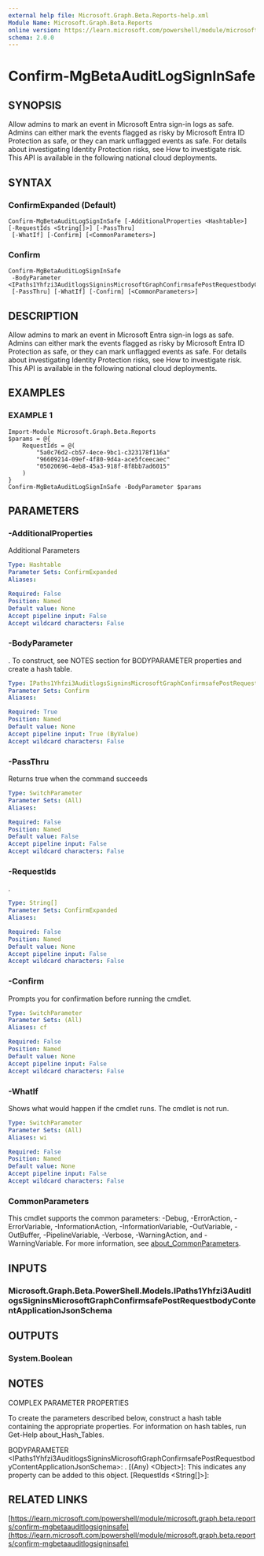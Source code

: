 ```yaml
---
external help file: Microsoft.Graph.Beta.Reports-help.xml
Module Name: Microsoft.Graph.Beta.Reports
online version: https://learn.microsoft.com/powershell/module/microsoft.graph.beta.reports/confirm-mgbetaauditlogsigninsafe
schema: 2.0.0
---
```


# Confirm-MgBetaAuditLogSignInSafe

## SYNOPSIS
Allow admins to mark an event in Microsoft Entra sign-in logs as safe.
Admins can either mark the events flagged as risky by Microsoft Entra ID Protection as safe, or they can mark unflagged events as safe.
For details about investigating Identity Protection risks, see How to investigate risk.
This API is available in the following national cloud deployments.

## SYNTAX

### ConfirmExpanded (Default)
```
Confirm-MgBetaAuditLogSignInSafe [-AdditionalProperties <Hashtable>] [-RequestIds <String[]>] [-PassThru]
 [-WhatIf] [-Confirm] [<CommonParameters>]
```

### Confirm
```
Confirm-MgBetaAuditLogSignInSafe
 -BodyParameter <IPaths1Yhfzi3AuditlogsSigninsMicrosoftGraphConfirmsafePostRequestbodyContentApplicationJsonSchema>
 [-PassThru] [-WhatIf] [-Confirm] [<CommonParameters>]
```

## DESCRIPTION
Allow admins to mark an event in Microsoft Entra sign-in logs as safe.
Admins can either mark the events flagged as risky by Microsoft Entra ID Protection as safe, or they can mark unflagged events as safe.
For details about investigating Identity Protection risks, see How to investigate risk.
This API is available in the following national cloud deployments.

## EXAMPLES

### EXAMPLE 1
```
Import-Module Microsoft.Graph.Beta.Reports
$params = @{
	RequestIds = @(
		"5a0c76d2-cb57-4ece-9bc1-c323178f116a"
		"96609214-09ef-4f80-9d4a-ace5fceecaec"
		"05020696-4eb8-45a3-918f-8f8bb7ad6015"
	)
}
Confirm-MgBetaAuditLogSignInSafe -BodyParameter $params
```

## PARAMETERS

### -AdditionalProperties
Additional Parameters

```yaml
Type: Hashtable
Parameter Sets: ConfirmExpanded
Aliases:

Required: False
Position: Named
Default value: None
Accept pipeline input: False
Accept wildcard characters: False
```

### -BodyParameter
.
To construct, see NOTES section for BODYPARAMETER properties and create a hash table.

```yaml
Type: IPaths1Yhfzi3AuditlogsSigninsMicrosoftGraphConfirmsafePostRequestbodyContentApplicationJsonSchema
Parameter Sets: Confirm
Aliases:

Required: True
Position: Named
Default value: None
Accept pipeline input: True (ByValue)
Accept wildcard characters: False
```

### -PassThru
Returns true when the command succeeds

```yaml
Type: SwitchParameter
Parameter Sets: (All)
Aliases:

Required: False
Position: Named
Default value: False
Accept pipeline input: False
Accept wildcard characters: False
```

### -RequestIds
.

```yaml
Type: String[]
Parameter Sets: ConfirmExpanded
Aliases:

Required: False
Position: Named
Default value: None
Accept pipeline input: False
Accept wildcard characters: False
```

### -Confirm
Prompts you for confirmation before running the cmdlet.

```yaml
Type: SwitchParameter
Parameter Sets: (All)
Aliases: cf

Required: False
Position: Named
Default value: None
Accept pipeline input: False
Accept wildcard characters: False
```

### -WhatIf
Shows what would happen if the cmdlet runs.
The cmdlet is not run.

```yaml
Type: SwitchParameter
Parameter Sets: (All)
Aliases: wi

Required: False
Position: Named
Default value: None
Accept pipeline input: False
Accept wildcard characters: False
```

### CommonParameters
This cmdlet supports the common parameters: -Debug, -ErrorAction, -ErrorVariable, -InformationAction, -InformationVariable, -OutVariable, -OutBuffer, -PipelineVariable, -Verbose, -WarningAction, and -WarningVariable. For more information, see [about_CommonParameters](http://go.microsoft.com/fwlink/?LinkID=113216).

## INPUTS

### Microsoft.Graph.Beta.PowerShell.Models.IPaths1Yhfzi3AuditlogsSigninsMicrosoftGraphConfirmsafePostRequestbodyContentApplicationJsonSchema
## OUTPUTS

### System.Boolean
## NOTES
COMPLEX PARAMETER PROPERTIES

To create the parameters described below, construct a hash table containing the appropriate properties.
For information on hash tables, run Get-Help about_Hash_Tables.

BODYPARAMETER \<IPaths1Yhfzi3AuditlogsSigninsMicrosoftGraphConfirmsafePostRequestbodyContentApplicationJsonSchema\>: .
  \[(Any) \<Object\>\]: This indicates any property can be added to this object.
  \[RequestIds \<String\[\]\>\]:

## RELATED LINKS

[https://learn.microsoft.com/powershell/module/microsoft.graph.beta.reports/confirm-mgbetaauditlogsigninsafe](https://learn.microsoft.com/powershell/module/microsoft.graph.beta.reports/confirm-mgbetaauditlogsigninsafe)


